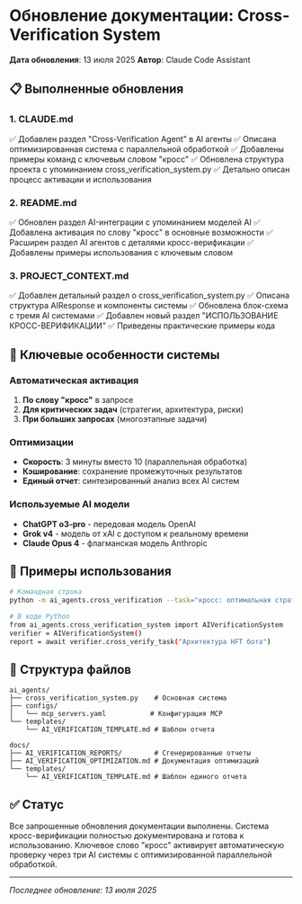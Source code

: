 # Обновление документации: Cross-Verification System

**Дата обновления**: 13 июля 2025
**Автор**: Claude Code Assistant

## 📋 Выполненные обновления

### 1. CLAUDE.md

✅ Добавлен раздел "Cross-Verification Agent" в AI агенты
✅ Описана оптимизированная система с параллельной обработкой
✅ Добавлены примеры команд с ключевым словом "кросс"
✅ Обновлена структура проекта с упоминанием cross_verification_system.py
✅ Детально описан процесс активации и использования

### 2. README.md

✅ Обновлен раздел AI-интеграции с упоминанием моделей AI
✅ Добавлена активация по слову "кросс" в основные возможности
✅ Расширен раздел AI агентов с деталями кросс-верификации
✅ Добавлены примеры использования с ключевым словом

### 3. PROJECT_CONTEXT.md

✅ Добавлен детальный раздел о cross_verification_system.py
✅ Описана структура AIResponse и компоненты системы
✅ Обновлена блок-схема с тремя AI системами
✅ Добавлен новый раздел "ИСПОЛЬЗОВАНИЕ КРОСС-ВЕРИФИКАЦИИ"
✅ Приведены практические примеры кода

## 🔑 Ключевые особенности системы

### Автоматическая активация

1. **По слову "кросс"** в запросе
2. **Для критических задач** (стратегии, архитектура, риски)
3. **При больших запросах** (многоэтапные задачи)

### Оптимизации

- **Скорость**: 3 минуты вместо 10 (параллельная обработка)
- **Кэширование**: сохранение промежуточных результатов
- **Единый отчет**: синтезированный анализ всех AI систем

### Используемые AI модели

- **ChatGPT o3-pro** - передовая модель OpenAI
- **Grok v4** - модель от xAI с доступом к реальному времени
- **Claude Opus 4** - флагманская модель Anthropic

## 📝 Примеры использования

```bash
# Командная строка
python -m ai_agents.cross_verification --task="кросс: оптимальная стратегия арбитража"

# В коде Python
from ai_agents.cross_verification_system import AIVerificationSystem
verifier = AIVerificationSystem()
report = await verifier.cross_verify_task("Архитектура HFT бота")
```

## 📁 Структура файлов

```
ai_agents/
├── cross_verification_system.py    # Основная система
├── configs/
│   └── mcp_servers.yaml           # Конфигурация MCP
└── templates/
    └── AI_VERIFICATION_TEMPLATE.md # Шаблон отчета

docs/
├── AI_VERIFICATION_REPORTS/        # Сгенерированные отчеты
├── AI_VERIFICATION_OPTIMIZATION.md # Документация оптимизаций
└── templates/
    └── AI_VERIFICATION_TEMPLATE.md # Шаблон единого отчета
```

## ✅ Статус

Все запрошенные обновления документации выполнены. Система кросс-верификации полностью документирована и готова к использованию. Ключевое слово "кросс" активирует автоматическую проверку через три AI системы с оптимизированной параллельной обработкой.

---

*Последнее обновление: 13 июля 2025*
